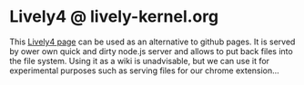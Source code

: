 # Lively4 @ lively-kernel.org

This [Lively4 page](https://lively-kernel.org/lively4/draft/start.html?edit=https://lively-kernel.org/lively4/draft/Lively4AtLivelyKernel.md) can be used as an alternative to github pages. It is served by ower own quick and dirty node.js server and allows to put back files into the file system. Using it as a wiki is unadvisable, but we can use it for experimental purposes such as serving  files for our chrome extension... 